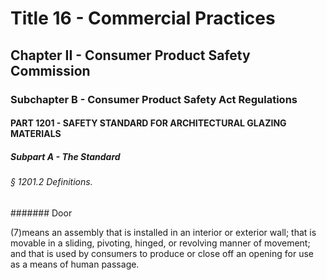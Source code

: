 
# Title 16 - Commercial Practices
## Chapter II - Consumer Product Safety Commission
### Subchapter B - Consumer Product Safety Act Regulations
#### PART 1201 - SAFETY STANDARD FOR ARCHITECTURAL GLAZING MATERIALS
##### Subpart A - The Standard
###### § 1201.2 Definitions.
####### Door

(7)means an assembly that is installed in an interior or exterior wall; that is movable in a sliding, pivoting, hinged, or revolving manner of movement; and that is used by consumers to produce or close off an opening for use as a means of human passage.

